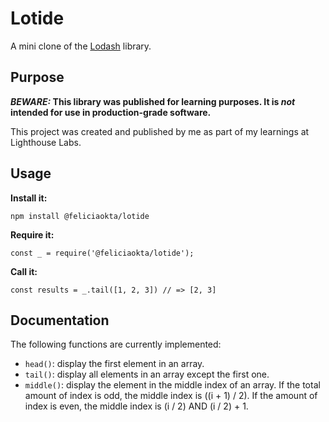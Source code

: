 # Lotide

A mini clone of the [Lodash](https://lodash.com) library.

## Purpose

**_BEWARE:_ This library was published for learning purposes. It is _not_ intended for use in production-grade software.**

This project was created and published by me as part of my learnings at Lighthouse Labs. 

## Usage

**Install it:**

`npm install @feliciaokta/lotide`

**Require it:**

`const _ = require('@feliciaokta/lotide');`

**Call it:**

`const results = _.tail([1, 2, 3]) // => [2, 3]`

## Documentation

The following functions are currently implemented:

* `head()`: display the first element in an array.
* `tail()`: display all elements in an array except the first one.
* `middle()`: display the element in the middle index of an array. If the total amount of index is odd, the middle index is ((i + 1) / 2). If the amount of index is even, the middle index is (i / 2) AND (i / 2) + 1.